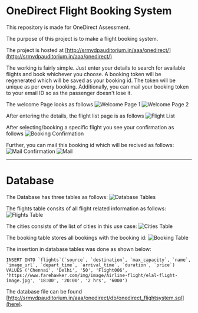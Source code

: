 # OneDirect Flight Booking System

This repository is made for OneDirect Assessment.

The purpose of this project is to make a flight booking system.

The project is hosted at [http://srmvdpauditorium.in/aaa/onedirect/](http://srmvdpauditorium.in/aaa/onedirect/)

The working is fairly simple. Just enter your details to search for available flights and book whichever you choose.
A booking token will be regenerated which will be saved as your booking id. The token will be unique as per every booking.
Additionally, you can mail your booking token to your email ID so as the passenger doesn't lose it.

The welcome Page looks as follows
![Welcome Page 1](http://srmvdpauditorium.in/aaa/onedirect/images/Welcome%20page%202.png)
![Welcome Page 2](http://srmvdpauditorium.in/aaa/onedirect/images/Welcome%20page.png)

After entering the details, the flight list page is as follows
![Flight List](http://srmvdpauditorium.in/aaa/onedirect/images/Flight%20List.png)

After selecting/booking a specific flight you see your confirmation as follows
![Booking Confirmation](http://srmvdpauditorium.in/aaa/onedirect/images/Booking%20Confirmation.png)

Further, you can mail this booking id which will be recived as follows:
![Mail Confirmation](http://srmvdpauditorium.in/aaa/onedirect/images/Mail%20Confirmation.png)
![Mail](http://srmvdpauditorium.in/aaa/onedirect/images/Mail.png)
***
# Database

The Database has three tables as follows:
![Database Tables](http://srmvdpauditorium.in/aaa/onedirect/images/Database%20table.png)

The flights table consits of all flight related information as follows:
![Flights Table](http://srmvdpauditorium.in/aaa/onedirect/images/Flights%20Table.png)

The cities consists of the list of cities in this use case:
![Cities Table](http://srmvdpauditorium.in/aaa/onedirect/images/Cities%20Table.png)

The booking table stores all bookings with the booking id:
![Booking Table](http://srmvdpauditorium.in/aaa/onedirect/images/Booking%20Table.png)

The insertion in database tables was done as shown below:

```INSERT INTO `flights`(`source`, `destination`, `max_capacity`, `name`, `image_url`, `depart_time`, `arrival_time`, `duration`, `price`) VALUES ('Chennai', 'Delhi', '50', 'Flight006', 'https://www.farehawker.com/img/image/Airline-flight/elal-flight-image.jpg', '18:00', '20:00', '2 hrs', '6000')```

The database file can be found [http://srmvdpauditorium.in/aaa/onedirect/db/onedirect_flightsystem.sql](here).
